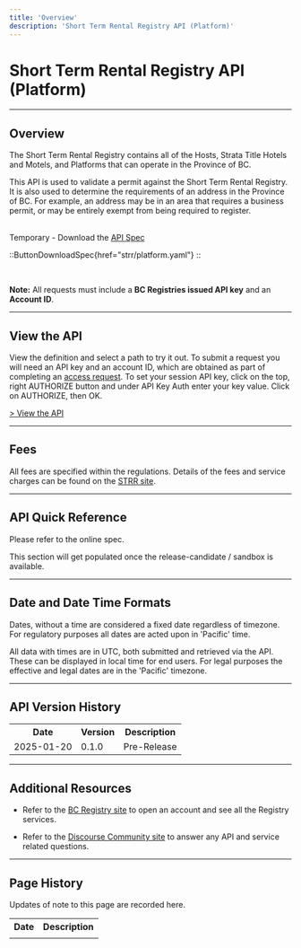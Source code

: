```yaml
---
title: 'Overview'
description: 'Short Term Rental Registry API (Platform)'
---
```


# Short Term Rental Registry API (Platform)

---

## Overview

The Short Term Rental Registry contains all of the Hosts, Strata Title Hotels and Motels, and Platforms that can operate in the Province of BC.

<p>
This API is used to validate a permit against the Short Term Rental Registry.
It is also used to determine the requirements of an address in the Province of BC. For example, an address may be in an area that requires a business permit, or may be entirely exempt from being required to register.
</p>

<br>
Temporary - Download the <a href="strr/platform.yaml" download="platform.yaml" target="_blank">API Spec</a>

::ButtonDownloadSpec{href="strr/platform.yaml"}
::

<br>

**Note:** All requests must include a **BC Registries issued API key** and an **Account ID**.

---

## View the API

View the definition and select a path to try it out. To submit a request you will need an API key and an account ID, which are obtained as part of completing an [access request](/products/get-started/api-access-request). To set your session API key, click on the top, right AUTHORIZE button and under API Key Auth enter your key value. Click on AUTHORIZE, then OK.

<a href="https://bcregistry-demo.apigee.io/docs/regsearchproxy/1/overview" target="_blank">> View the API</a>

---

## Fees

All fees are specified within the regulations. Details of the fees and service charges can be found on the
<a href="https://www2.gov.bc.ca/" target="_blank"> STRR site</a>.

---

## API Quick Reference

Please refer to the online spec.

This section will get populated once the release-candidate / sandbox is available.

---

## Date and Date Time Formats

Dates, without a time are considered a fixed date regardless of timezone. For regulatory purposes all dates are acted upon in 'Pacific' time.

All data with times are in UTC, both submitted and retrieved via the API. These can be displayed in local time for end users. For legal purposes the effective and legal dates are in the 'Pacific' timezone.

---

## API Version History

<table>
  <tr>
    <th>Date</th>
    <th>Version</th>
    <th>Description</th>
  </tr>
  <tr>
    <td>2025-01-20</td>
    <td>0.1.0</td>
    <td>Pre-Release</td>
  </tr>
</table>

---

## Additional Resources

- Refer to the <a href="https://www.bcregistry.gov.bc.ca/" target="_blank">BC Registry site</a> to open an account and see all the Registry services.

- Refer to the <a href="https://discourse.onebc.ca/" target="_blank">Discourse Community site</a> to answer any API and service related questions.

---

## Page History

Updates of note to this page are recorded here.

<table>
  <tr>
    <th>Date</th>
    <th>Description</th>
  </tr>
  <tr>
    <td></td>
    <td></td>
  </tr>
</table>
